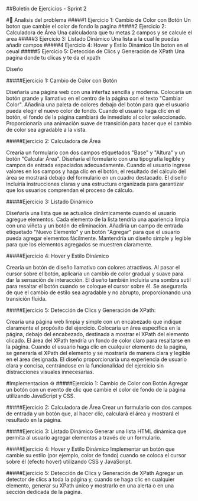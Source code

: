 ##Boletín de Ejercicios - Sprint 2

#🔎 Analisis del problema
#####1 Ejercicio 1: Cambio de Color con Botón
Un boton que cambie el color de fondo la pagina
#####2 Ejercicio 2: Calculadora de Área
Una calculadora que tu metas 2 campos y se calcule el area
#####3 Ejercicio 3: Listado Dinámico
Una lista a la cual le puedas añadir campos 
#####4 Ejercicio 4: Hover y Estilo Dinámico
Un boton en el ceual 
#####5 Ejercicio 5: Detección de Clics y Generación de XPath
Una pagina donde tu clicas y te da el xpath


Diseño 

#####Ejercicio 1: Cambio de Color con Botón

Diseñaría una página web con una interfaz sencilla y moderna.
Colocaría un botón grande y llamativo en el centro de la página con el texto "Cambiar Color".
Añadiría una paleta de colores debajo del botón para que el usuario pueda elegir el nuevo color de fondo.
Cuando el usuario haga clic en el botón, el fondo de la página cambiará de inmediato al color seleccionado.
Proporcionaría una animación suave de transición para 
hacer que el cambio de color sea agradable a la vista.

#####Ejercicio 2: Calculadora de Área

Crearía un formulario con dos campos etiquetados "Base" y "Altura" y un botón "Calcular Área".
Diseñaría el formulario con una tipografía legible y campos de entrada espaciados adecuadamente.
Cuando el usuario ingrese valores en los campos y haga clic en el botón, el resultado del cálculo del área se mostrará debajo del formulario en un cuadro destacado.
El diseño incluiría instrucciones claras y una estructura organizada para garantizar que los usuarios comprendan el proceso de cálculo.

#####Ejercicio 3: Listado Dinámico

Diseñaría una lista que se actualice dinámicamente cuando el usuario agregue elementos.
Cada elemento de la lista tendría una apariencia limpia con una viñeta y un botón de eliminación.
Añadiría un campo de entrada etiquetado "Nuevo Elemento" y un botón "Agregar" para que el usuario pueda agregar elementos fácilmente.
Mantendría un diseño simple y legible para que los elementos agregados se muestren claramente.

#####Ejercicio 4: Hover y Estilo Dinámico

Crearía un botón de diseño llamativo con colores atractivos.
Al pasar el cursor sobre el botón, aplicaría un cambio de color gradual y suave para dar la sensación de interacción.
El diseño también incluiría una sombra sutil para resaltar el botón cuando se coloque el cursor sobre él.
Se aseguraría de que el cambio de estilo sea agradable y no abrupto, proporcionando una transición fluida.

#####Ejercicio 5: Detección de Clics y Generación de XPath:

Crearía una página web limpia y simple con un encabezado que indique claramente el propósito del ejercicio.
Colocaría un área específica en la página, debajo del encabezado, destinada a mostrar el XPath del elemento clicado.
El área del XPath tendría un fondo de color claro para resaltarse en la página.
Cuando el usuario haga clic en cualquier elemento de la página, se generaría el XPath del elemento y se mostraría de manera clara y legible en el área designada.
El diseño proporcionaría una experiencia de usuario clara y concisa, centrándose en la funcionalidad del ejercicio sin distracciones visuales innecesarias. 

#Implementacion ⚙️
#####Ejercicio 1: Cambio de Color con Botón
Agregar un botón con un evento de clic que cambie el color de fondo de la página utilizando JavaScript y CSS.

#####Ejercicio 2: Calculadora de Área
Crear un formulario con dos campos de entrada y un botón que, al hacer clic, calculará el área y mostrará el resultado en la página.

#####Ejercicio 3: Listado Dinámico
Generar una lista HTML dinámica que permita al usuario agregar elementos a través de un formulario.

#####Ejercicio 4: Hover y Estilo Dinámico
Implementar un botón que cambie su estilo (por ejemplo, color de fondo) cuando se coloca el cursor sobre él (efecto hover) utilizando CSS y JavaScript.

#####Ejercicio 5: Detección de Clics y Generación de XPath
Agregar un detector de clics a toda la página y, cuando se haga clic en cualquier elemento, generar su XPath único y mostrarlo en una alerta o en una sección dedicada de la página.